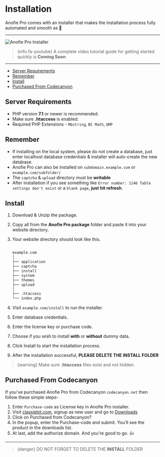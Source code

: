 # Installation

Anofie Pro comes with an installer that makes the installation process fully automated and smooth as 🍻

---

![Anofie Pro Installer](https://anofie-pro-docs.classiebit.com/images/pro-installer-1.jpg "Anofie Pro Installer")


> {info.fa-youtube} A complete video tutorial guide for getting started quickly is **Coming Soon**

---

- [Server Requirements](#Server-Requirements)
- [Remember](#Remember)
- [Install](#Install)
- [Purchased From Codecanyon](#Purchased-From-Codecanyon)


<a name="Server-Requirements"></a>
## Server Requirements

* PHP version **7.1** or newer is recommended.
* Make sure **.htaccess** is enabled.
* Required PHP Extensions - `Mbstring`, `BC Math`, `GMP`


<a name="Remember"></a>
## Remember

* If installing on the local system, please do not create a database, just enter localhost database credentials & installer will auto-create the new database.
* Anofie Pro can also be installed on `subdomain.example.com` or `example.com/subfolder/`
* The `captcha` & `upload` directory must be **writable**
* After installation if you see something like `Error number: 1146 Table settings don't exist` or a `blank page`, **just hit refresh**.


<a name="Install"></a>
## Install

1. Download & Unzip the package.
2. Copy all from the **Anofie Pro package** folder and paste it into your website directory.
3. Your website directory should look like this.

    ```bash

    example.com
    │
    ├── application
    ├── captcha
    ├── install
    ├── system
    ├── themes
    ├── upload
    │
    ├── .htaccess
    └── index.php

    ```

4. Visit `example.com/install` to run the installer. 
5. Enter database credentials.
6. Enter the license key or purchase code.
6. Choose if you wish to install **with** or **without** dummy data.
7. Click Install to start the installation process.
8. After the installation successful, **PLEASE DELETE THE INSTALL FOLDER**


>{warning} Make sure **.htaccess** files exist and not hidden.


<a name="Purchased-From-Codecanyon"></a>
## Purchased From Codecanyon

If you've purchased Anofie Pro from Codecanyon `codecanyon.net` then follow these simple steps-

1. Enter `Purchase-code` as License key in Anofie Pro installer.
2. Visit [classiebit.com](https://classiebit.com), signup as new user and go to [Downloads](https://classiebit.com/downloads)
3. Click on <larecipe-button radius="half" type="black">Purchased from Codecanyon?</larecipe-button>
4. In the popup, enter the Purchase-code and submit. You'll see the product in the downloads list.
5. At last, add the authorize domain. And you're good to go. 👍


---

> {danger} DO NOT FORGET TO DELETE THE **INSTALL** FOLDER